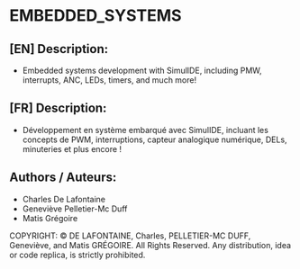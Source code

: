 # EMBEDDED_SYSTEMS

## [EN] Description:
- Embedded systems development with SimulIDE, including PMW, interrupts, ANC, LEDs, timers, and much more!

## [FR] Description:
- Développement en système embarqué avec SimulIDE, incluant les concepts de PWM, interruptions, capteur analogique numérique, DELs, minuteries et plus encore !

## Authors / Auteurs:
- Charles De Lafontaine
- Geneviève Pelletier-Mc Duff
- Matis Grégoire

COPYRIGHT: 
© DE LAFONTAINE, Charles, PELLETIER-MC DUFF, Geneviève, and Matis GRÉGOIRE. All Rights Reserved. Any distribution, idea or code replica, is strictly prohibited.

